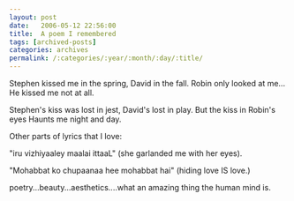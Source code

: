 ```yaml
---
layout: post
date:	2006-05-12 22:56:00
title:  A poem I remembered
tags: [archived-posts]
categories: archives
permalink: /:categories/:year/:month/:day/:title/
---
```

Stephen kissed me in the spring,
David in the fall.
Robin only looked at me...
He kissed me not at all.

Stephen's kiss was lost in jest,
David's lost in play.
But the kiss in Robin's eyes
Haunts me night and day.

Other parts of lyrics that I love:

"iru vizhiyaaley maalai ittaaL" (she garlanded me with her eyes).

"Mohabbat ko chupaanaa  hee mohabbat hai" (hiding love IS love.)

poetry...beauty...aesthetics....what an amazing thing the human mind is.
